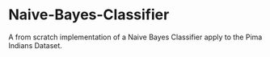 # Naive-Bayes-Classifier
A from scratch implementation of a Naive Bayes Classifier apply to the Pima Indians Dataset.
